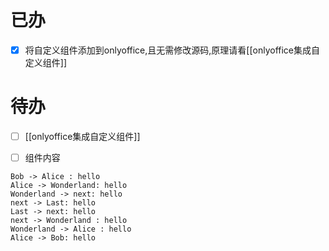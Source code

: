 # 已办
 - [x] 将自定义组件添加到onlyoffice,且无需修改源码,原理请看[[onlyoffice集成自定义组件]]


# 待办
- [ ] [[onlyoffice集成自定义组件]]
 - [ ] 组件内容



```plantuml 
Bob -> Alice : hello
Alice -> Wonderland: hello 
Wonderland -> next: hello 
next -> Last: hello 
Last -> next: hello 
next -> Wonderland : hello 
Wonderland -> Alice : hello 
Alice -> Bob: hello 
```
